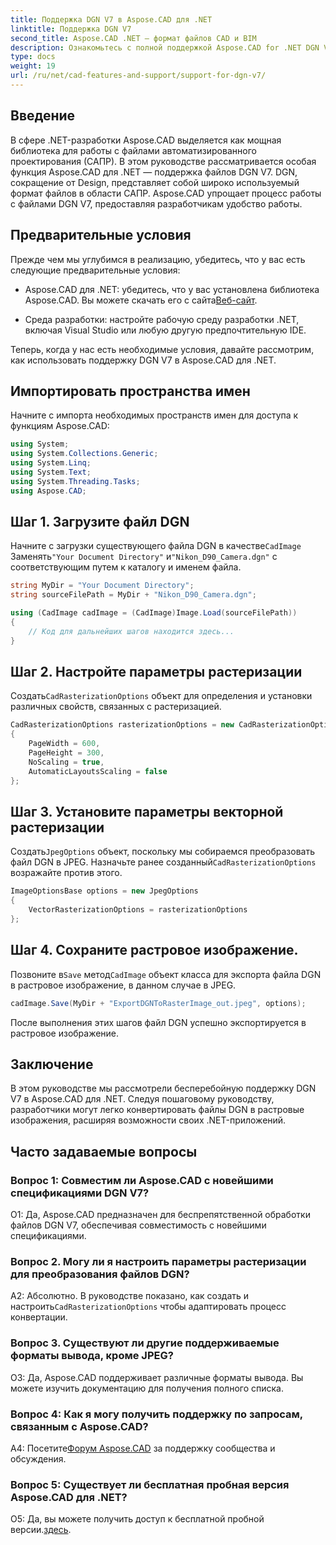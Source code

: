 ```yaml
---
title: Поддержка DGN V7 в Aspose.CAD для .NET
linktitle: Поддержка DGN V7
second_title: Aspose.CAD .NET — формат файлов CAD и BIM
description: Ознакомьтесь с полной поддержкой Aspose.CAD for .NET DGN V7. Легко конвертируйте файлы DGN в растровые изображения с помощью пошаговых инструкций.
type: docs
weight: 19
url: /ru/net/cad-features-and-support/support-for-dgn-v7/
---
```

## Введение

В сфере .NET-разработки Aspose.CAD выделяется как мощная библиотека для работы с файлами автоматизированного проектирования (САПР). В этом руководстве рассматривается особая функция Aspose.CAD для .NET — поддержка файлов DGN V7. DGN, сокращение от Design, представляет собой широко используемый формат файлов в области САПР. Aspose.CAD упрощает процесс работы с файлами DGN V7, предоставляя разработчикам удобство работы.

## Предварительные условия

Прежде чем мы углубимся в реализацию, убедитесь, что у вас есть следующие предварительные условия:

-  Aspose.CAD для .NET: убедитесь, что у вас установлена библиотека Aspose.CAD. Вы можете скачать его с сайта[Веб-сайт](https://releases.aspose.com/cad/net/).

- Среда разработки: настройте рабочую среду разработки .NET, включая Visual Studio или любую другую предпочтительную IDE.

Теперь, когда у нас есть необходимые условия, давайте рассмотрим, как использовать поддержку DGN V7 в Aspose.CAD для .NET.

## Импортировать пространства имен

Начните с импорта необходимых пространств имен для доступа к функциям Aspose.CAD:

```csharp
using System;
using System.Collections.Generic;
using System.Linq;
using System.Text;
using System.Threading.Tasks;
using Aspose.CAD;
```

## Шаг 1. Загрузите файл DGN

 Начните с загрузки существующего файла DGN в качестве`CadImage` Заменять`"Your Document Directory"` и`"Nikon_D90_Camera.dgn"` с соответствующим путем к каталогу и именем файла.

```csharp
string MyDir = "Your Document Directory";
string sourceFilePath = MyDir + "Nikon_D90_Camera.dgn";

using (CadImage cadImage = (CadImage)Image.Load(sourceFilePath))
{
    // Код для дальнейших шагов находится здесь...
}
```

## Шаг 2. Настройте параметры растеризации

 Создать`CadRasterizationOptions` объект для определения и установки различных свойств, связанных с растеризацией.

```csharp
CadRasterizationOptions rasterizationOptions = new CadRasterizationOptions
{
    PageWidth = 600,
    PageHeight = 300,
    NoScaling = true,
    AutomaticLayoutsScaling = false
};
```

## Шаг 3. Установите параметры векторной растеризации

 Создать`JpegOptions` объект, поскольку мы собираемся преобразовать файл DGN в JPEG. Назначьте ранее созданный`CadRasterizationOptions` возражайте против этого.

```csharp
ImageOptionsBase options = new JpegOptions
{
    VectorRasterizationOptions = rasterizationOptions
};
```

## Шаг 4. Сохраните растровое изображение.

 Позвоните в`Save` метод`CadImage` объект класса для экспорта файла DGN в растровое изображение, в данном случае в JPEG.

```csharp
cadImage.Save(MyDir + "ExportDGNToRasterImage_out.jpeg", options);
```

После выполнения этих шагов файл DGN успешно экспортируется в растровое изображение.

## Заключение

В этом руководстве мы рассмотрели бесперебойную поддержку DGN V7 в Aspose.CAD для .NET. Следуя пошаговому руководству, разработчики могут легко конвертировать файлы DGN в растровые изображения, расширяя возможности своих .NET-приложений.

## Часто задаваемые вопросы

### Вопрос 1: Совместим ли Aspose.CAD с новейшими спецификациями DGN V7?

О1: Да, Aspose.CAD предназначен для беспрепятственной обработки файлов DGN V7, обеспечивая совместимость с новейшими спецификациями.

### Вопрос 2. Могу ли я настроить параметры растеризации для преобразования файлов DGN?

 А2: Абсолютно. В руководстве показано, как создать и настроить`CadRasterizationOptions` чтобы адаптировать процесс конвертации.

### Вопрос 3. Существуют ли другие поддерживаемые форматы вывода, кроме JPEG?

О3: Да, Aspose.CAD поддерживает различные форматы вывода. Вы можете изучить документацию для получения полного списка.

### Вопрос 4: Как я могу получить поддержку по запросам, связанным с Aspose.CAD?

 А4: Посетите[Форум Aspose.CAD](https://forum.aspose.com/c/cad/19) за поддержку сообщества и обсуждения.

### Вопрос 5: Существует ли бесплатная пробная версия Aspose.CAD для .NET?

 О5: Да, вы можете получить доступ к бесплатной пробной версии.[здесь](https://releases.aspose.com/).